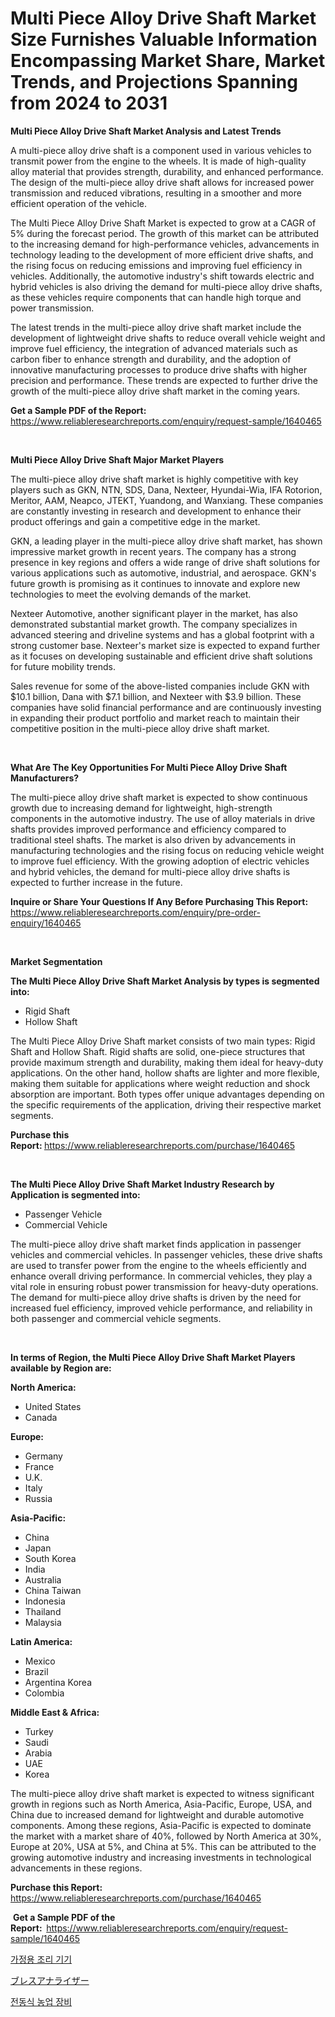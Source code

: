 <p><h1>Multi Piece Alloy Drive Shaft Market Size Furnishes Valuable Information Encompassing Market Share, Market Trends, and Projections Spanning from 2024 to 2031</h1></p><p><strong>Multi Piece Alloy Drive Shaft Market Analysis and Latest Trends</strong></p>
<p><p>A multi-piece alloy drive shaft is a component used in various vehicles to transmit power from the engine to the wheels. It is made of high-quality alloy material that provides strength, durability, and enhanced performance. The design of the multi-piece alloy drive shaft allows for increased power transmission and reduced vibrations, resulting in a smoother and more efficient operation of the vehicle.</p><p>The Multi Piece Alloy Drive Shaft Market is expected to grow at a CAGR of 5% during the forecast period. The growth of this market can be attributed to the increasing demand for high-performance vehicles, advancements in technology leading to the development of more efficient drive shafts, and the rising focus on reducing emissions and improving fuel efficiency in vehicles. Additionally, the automotive industry's shift towards electric and hybrid vehicles is also driving the demand for multi-piece alloy drive shafts, as these vehicles require components that can handle high torque and power transmission.</p><p>The latest trends in the multi-piece alloy drive shaft market include the development of lightweight drive shafts to reduce overall vehicle weight and improve fuel efficiency, the integration of advanced materials such as carbon fiber to enhance strength and durability, and the adoption of innovative manufacturing processes to produce drive shafts with higher precision and performance. These trends are expected to further drive the growth of the multi-piece alloy drive shaft market in the coming years.</p></p>
<p><strong>Get a Sample PDF of the Report:&nbsp;</strong> <a href="https://www.reliableresearchreports.com/enquiry/request-sample/1640465">https://www.reliableresearchreports.com/enquiry/request-sample/1640465</a></p>
<p>&nbsp;</p>
<p><strong>Multi Piece Alloy Drive Shaft Major Market Players</strong></p>
<p><p>The multi-piece alloy drive shaft market is highly competitive with key players such as GKN, NTN, SDS, Dana, Nexteer, Hyundai-Wia, IFA Rotorion, Meritor, AAM, Neapco, JTEKT, Yuandong, and Wanxiang. These companies are constantly investing in research and development to enhance their product offerings and gain a competitive edge in the market.</p><p>GKN, a leading player in the multi-piece alloy drive shaft market, has shown impressive market growth in recent years. The company has a strong presence in key regions and offers a wide range of drive shaft solutions for various applications such as automotive, industrial, and aerospace. GKN's future growth is promising as it continues to innovate and explore new technologies to meet the evolving demands of the market.</p><p>Nexteer Automotive, another significant player in the market, has also demonstrated substantial market growth. The company specializes in advanced steering and driveline systems and has a global footprint with a strong customer base. Nexteer's market size is expected to expand further as it focuses on developing sustainable and efficient drive shaft solutions for future mobility trends.</p><p>Sales revenue for some of the above-listed companies include GKN with $10.1 billion, Dana with $7.1 billion, and Nexteer with $3.9 billion. These companies have solid financial performance and are continuously investing in expanding their product portfolio and market reach to maintain their competitive position in the multi-piece alloy drive shaft market.</p></p>
<p>&nbsp;</p>
<p><strong>What Are The Key Opportunities For Multi Piece Alloy Drive Shaft Manufacturers?</strong></p>
<p><p>The multi-piece alloy drive shaft market is expected to show continuous growth due to increasing demand for lightweight, high-strength components in the automotive industry. The use of alloy materials in drive shafts provides improved performance and efficiency compared to traditional steel shafts. The market is also driven by advancements in manufacturing technologies and the rising focus on reducing vehicle weight to improve fuel efficiency. With the growing adoption of electric vehicles and hybrid vehicles, the demand for multi-piece alloy drive shafts is expected to further increase in the future.</p></p>
<p><strong>Inquire or Share Your Questions If Any Before Purchasing This Report:</strong> <a href="https://www.reliableresearchreports.com/enquiry/pre-order-enquiry/1640465">https://www.reliableresearchreports.com/enquiry/pre-order-enquiry/1640465</a></p>
<p>&nbsp;</p>
<p><strong>Market Segmentation</strong></p>
<p><strong>The Multi Piece Alloy Drive Shaft Market Analysis by types is segmented into:</strong></p>
<p><ul><li>Rigid Shaft</li><li>Hollow Shaft</li></ul></p>
<p><p>The Multi Piece Alloy Drive Shaft market consists of two main types: Rigid Shaft and Hollow Shaft. Rigid shafts are solid, one-piece structures that provide maximum strength and durability, making them ideal for heavy-duty applications. On the other hand, hollow shafts are lighter and more flexible, making them suitable for applications where weight reduction and shock absorption are important. Both types offer unique advantages depending on the specific requirements of the application, driving their respective market segments.</p></p>
<p><strong>Purchase this Report:&nbsp;</strong><a href="https://www.reliableresearchreports.com/purchase/1640465">https://www.reliableresearchreports.com/purchase/1640465</a></p>
<p>&nbsp;</p>
<p><strong>The Multi Piece Alloy Drive Shaft Market Industry Research by Application is segmented into:</strong></p>
<p><ul><li>Passenger Vehicle</li><li>Commercial Vehicle</li></ul></p>
<p><p>The multi-piece alloy drive shaft market finds application in passenger vehicles and commercial vehicles. In passenger vehicles, these drive shafts are used to transfer power from the engine to the wheels efficiently and enhance overall driving performance. In commercial vehicles, they play a vital role in ensuring robust power transmission for heavy-duty operations. The demand for multi-piece alloy drive shafts is driven by the need for increased fuel efficiency, improved vehicle performance, and reliability in both passenger and commercial vehicle segments.</p></p>
<p>&nbsp;</p>
<p><strong>In terms of Region, the Multi Piece Alloy Drive Shaft Market Players available by Region are:</strong></p>
<p>
    <p> <strong> North America: </strong>
        <ul>
            <li>United States</li>
            <li>Canada</li>
        </ul>
        </p> 
    <p> <strong> Europe: </strong>
        <ul>
            <li>Germany</li>
            <li>France</li>
            <li>U.K.</li>
            <li>Italy</li>
            <li>Russia</li>
        </ul>
        </p> 
    <p> <strong> Asia-Pacific: </strong>
        <ul>
            <li>China</li>
            <li>Japan</li>
            <li>South Korea</li>
            <li>India</li>
            <li>Australia</li>
            <li>China Taiwan</li>
            <li>Indonesia</li>
            <li>Thailand</li>
            <li>Malaysia</li>
        </ul>
        </p> 
    <p> <strong> Latin America: </strong>
        <ul>
            <li>Mexico</li>
            <li>Brazil</li>
            <li>Argentina Korea</li>
            <li>Colombia</li>
        </ul>
        </p> 
    <p> <strong> Middle East & Africa: </strong>
        <ul>
            <li>Turkey</li>
            <li>Saudi</li>
            <li>Arabia</li>
            <li>UAE</li>
            <li>Korea</li>
        </ul>
    </p>
    </p>
<p><p>The multi-piece alloy drive shaft market is expected to witness significant growth in regions such as North America, Asia-Pacific, Europe, USA, and China due to increased demand for lightweight and durable automotive components. Among these regions, Asia-Pacific is expected to dominate the market with a market share of 40%, followed by North America at 30%, Europe at 20%, USA at 5%, and China at 5%. This can be attributed to the growing automotive industry and increasing investments in technological advancements in these regions.</p></p>
<p><strong>Purchase this Report: </strong><a href="https://www.reliableresearchreports.com/purchase/1640465">https://www.reliableresearchreports.com/purchase/1640465</a></p>
<p>&nbsp;<strong>Get a Sample PDF of the Report:&nbsp;&nbsp;</strong><a href="https://www.reliableresearchreports.com/enquiry/request-sample/1640465">https://www.reliableresearchreports.com/enquiry/request-sample/1640465</a></p>
<p><strong></strong></p>
<p><p><a href="https://medium.com/@fredheaney89056/%EA%B0%80%EC%A0%95%EC%9A%A9-%EC%A1%B0%EB%A6%AC-%EA%B0%80%EC%A0%84%EC%A0%9C%ED%92%88-%EC%8B%9C%EC%9E%A5-%EA%B7%9C%EB%AA%A8%EB%8A%94-%EA%B8%80%EB%A1%9C%EB%B2%8C-%EC%82%B0%EC%97%85%EC%97%90%EC%84%9C-%EA%B0%80%EC%9E%A5-%EC%A2%8B%EC%9D%80-%EB%A7%88%EC%BC%80%ED%8C%85-%EC%B1%84%EB%84%90%EC%9D%84-%EA%B3%B5%EA%B0%9C%ED%95%A9%EB%8B%88%EB%8B%A4-a76f9e49d868">가정용 조리 기기</a></p><p><a href="https://medium.com/@catherine10203/%E3%83%96%E3%83%AC%E3%82%B9%E3%82%A2%E3%83%8A%E3%83%A9%E3%82%A4%E3%82%B6%E3%83%BC%E5%B8%82%E5%A0%B4-%E5%B8%82%E5%A0%B4%E3%82%B7%E3%82%A7%E3%82%A2-%E5%B8%82%E5%A0%B4%E3%83%88%E3%83%AC%E3%83%B3%E3%83%89-%E3%81%8A%E3%82%88%E3%81%B3%E5%B0%86%E6%9D%A5%E3%81%AE%E6%88%90%E9%95%B7%E3%82%92%E6%8E%A2%E3%82%8B-02166e63d7b3">ブレスアナライザー</a></p><p><a href="https://medium.com/@bkszjgzqq1851/%EB%86%8D%EC%97%85%EC%9A%A9-%EA%B8%B0%EA%B3%84-%EC%9E%A5%EB%B9%84-%EC%8B%9C%EC%9E%A5-%EA%B7%9C%EB%AA%A8-cagr-%ED%8A%B8%EB%A0%8C%EB%93%9C-2024-2030-05dc4129bd33">전동식 농업 장비</a></p></p>